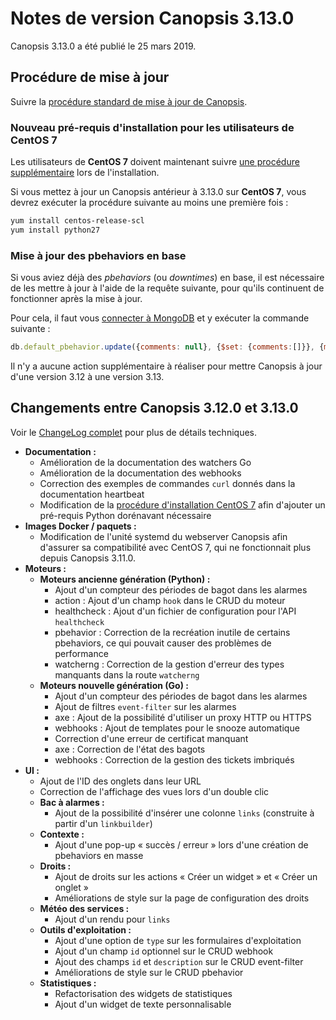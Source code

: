 # Notes de version Canopsis 3.13.0

Canopsis 3.13.0 a été publié le 25 mars 2019.

## Procédure de mise à jour

Suivre la [procédure standard de mise à jour de Canopsis](../guide-administration/mise-a-jour/index.md).

### Nouveau pré-requis d'installation pour les utilisateurs de CentOS 7

Les utilisateurs de **CentOS 7** doivent maintenant suivre [une procédure supplémentaire](../guide-administration/installation/installation-paquets.md#sur-centos-7) lors de l'installation.

Si vous mettez à jour un Canopsis antérieur à 3.13.0 sur **CentOS 7**, vous devrez exécuter la procédure suivante au moins une première fois :
```sh
yum install centos-release-scl
yum install python27
```

### Mise à jour des pbehaviors en base

Si vous aviez déjà des *pbehaviors* (ou *downtimes*) en base, il est nécessaire de les mettre à jour à l'aide de la requête suivante, pour qu'ils continuent de fonctionner après la mise à jour.

Pour cela, il faut vous [connecter à MongoDB](../guide-administration/administration-avancee/connexion-a-la-base-de-donnees.md) et y exécuter la commande suivante :
```js
db.default_pbehavior.update({comments: null}, {$set: {comments:[]}}, {multi: true})
```

Il n'y a aucune action supplémentaire à réaliser pour mettre Canopsis à jour d'une version 3.12 à une version 3.13.

## Changements entre Canopsis 3.12.0 et 3.13.0

Voir le [ChangeLog complet](https://git.canopsis.net/canopsis/canopsis/blob/develop/CHANGELOG.md) pour plus de détails techniques.

*  **Documentation :**
    *  Amélioration de la documentation des watchers Go
    *  Amélioration de la documentation des webhooks
    *  Correction des exemples de commandes `curl` donnés dans la documentation heartbeat
    *  Modification de la [procédure d'installation CentOS 7](../guide-administration/installation/installation-paquets.md#sur-centos-7) afin d'ajouter un pré-requis Python dorénavant nécessaire
*  **Images Docker / paquets :**
    *  Modification de l'unité systemd du webserver Canopsis afin d'assurer sa compatibilité avec CentOS 7, qui ne fonctionnait plus depuis Canopsis 3.11.0.
*  **Moteurs :**
    *  **Moteurs ancienne génération (Python) :**
        *  Ajout d'un compteur des périodes de bagot dans les alarmes
        *  action : Ajout d'un champ `hook` dans le CRUD du moteur
        *  healthcheck : Ajout d'un fichier de configuration pour l'API `healthcheck`
        *  pbehavior : Correction de la recréation inutile de certains pbehaviors, ce qui pouvait causer des problèmes de performance
        *  watcherng : Correction de la gestion d'erreur des types manquants dans la route `watcherng`
    *  **Moteurs nouvelle génération (Go) :**
        *  Ajout d'un compteur des périodes de bagot dans les alarmes
        *  Ajout de filtres `event-filter` sur les alarmes
        *  axe : Ajout de la possibilité d'utiliser un proxy HTTP ou HTTPS
        *  webhooks : Ajout de templates pour le snooze automatique
        *  Correction d'une erreur de certificat manquant
        *  axe : Correction de l'état des bagots
        *  webhooks : Correction de la gestion des tickets imbriqués
*  **UI :**
    *  Ajout de l'ID des onglets dans leur URL
    *  Correction de l'affichage des vues lors d'un double clic
    *  **Bac à alarmes :**
        *  Ajout de la possibilité d'insérer une colonne `links` (construite à partir d'un `linkbuilder`)
    *  **Contexte :**
        *  Ajout d'une pop-up « succès / erreur » lors d'une création de pbehaviors en masse
    *  **Droits :**
        *  Ajout de droits sur les actions « Créer un widget » et « Créer un onglet »
        *  Améliorations de style sur la page de configuration des droits
    *  **Météo des services :**
        *  Ajout d'un rendu pour `links`
    *  **Outils d'exploitation :**
        *  Ajout d'une option de `type` sur les formulaires d'exploitation
        *  Ajout d'un champ `id` optionnel sur le CRUD webhook
        *  Ajout des champs `id` et `description` sur le CRUD event-filter
        *  Améliorations de style sur le CRUD pbehavior
    *  **Statistiques :**
        *  Refactorisation des widgets de statistiques
        *  Ajout d'un widget de texte personnalisable
